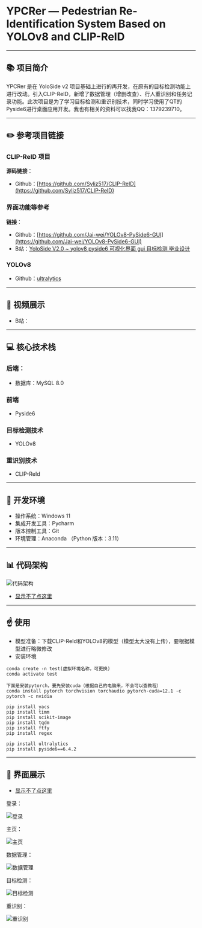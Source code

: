 # YPCRer — Pedestrian Re-Identification System Based on YOLOv8 and CLIP-ReID

---
## 📚 项目简介

YPCRer 是在 YoloSide v2 项目基础上进行的再开发，在原有的目标检测功能上进行改动。引入CLIP-ReID，新增了数据管理（增删改查）、行人重识别和任务记录功能。此次项目是为了学习目标检测和重识别技术，同时学习使用了QT的Pyside6进行桌面应用开发。我也有相关的资料可以找我QQ：1379239710。

---
## ✏️ 参考项目链接

### CLIP-ReID 项目
**源码链接**：
- Github：[https://github.com/Syliz517/CLIP-ReID](https://github.com/Syliz517/CLIP-ReID)

### 界面功能等参考
**链接**：
- Github：[https://github.com/Jai-wei/YOLOv8-PySide6-GUI](https://github.com/Jai-wei/YOLOv8-PySide6-GUI)
- B站：[YoloSide V2.0 ~ yolov8 pyside6 可视化界面 gui 目标检测 毕业设计](https://www.bilibili.com/video/BV1Cb411f7cw/?spm_id_from=333.337.search-card.all.click&vd_source=eb243edd059640e52705bf18f8a0d6a8)

### YOLOv8
- Github：[ultralytics](https://github.com/ultralytics/ultralytics?tab=readme-ov-file)
---
## 🎦 视频展示
- B站：[]()

---
## 💻 核心技术栈

### 后端：
- 数据库：MySQL 8.0

### 前端
- Pyside6

### 目标检测技术
- YOLOv8

### 重识别技术
- CLIP-ReId

---

## 🔨 开发环境

- 操作系统：Windows 11
- 集成开发工具：Pycharm
- 版本控制工具：Git
- 环境管理：Anaconda （Python 版本：3.11）

---

## 📊 代码架构

![代码架构](https://github.com/ylm1379239710/YOLOv8-PySide6-CLIP-REID/raw/main/img/Architecture.png)
- [显示不了点这里](https://gitee.com/yang-luming321/yolov8-py-side6-clip-reid/blob/main/README.md#-%E4%BB%A3%E7%A0%81%E6%9E%B6%E6%9E%84)

---

## ☝️ 使用
- 模型准备：下载CLIP-ReId和YOLOv8的模型（模型太大没有上传），要根据模型进行略微修改
- 安装环境

```
conda create -n test(虚拟环境名称，可更换)
conda activate test

下面是安装pytorch，要先安装cuda（根据自己的电脑来，不会可以查教程）
conda install pytorch torchvision torchaudio pytorch-cuda=12.1 -c pytorch -c nvidia

pip install yacs
pip install timm
pip install scikit-image
pip install tqdm
pip install ftfy
pip install regex

pip install ultralytics
pip install pyside6==6.4.2

```
---
## 🎀 界面展示

- [显示不了点这里](https://gitee.com/yang-luming321/yolov8-py-side6-clip-reid/blob/main/README.md#-%E7%95%8C%E9%9D%A2%E5%B1%95%E7%A4%BA)

登录：

![登录](https://github.com/ylm1379239710/YOLOv8-PySide6-CLIP-REID/raw/main/img/loginUI.png)

主页：

![主页](https://github.com/ylm1379239710/YOLOv8-PySide6-CLIP-REID/raw/main/img/homeUI.png)

数据管理：

![数据管理](https://github.com/ylm1379239710/YOLOv8-PySide6-CLIP-REID/raw/main/img/dataUI.png)

目标检测：

![目标检测](https://github.com/ylm1379239710/YOLOv8-PySide6-CLIP-REID/raw/main/img/detectUI.png)

重识别：

![重识别](https://github.com/ylm1379239710/YOLOv8-PySide6-CLIP-REID/raw/main/img/reidUI.png)
